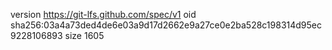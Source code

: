 version https://git-lfs.github.com/spec/v1
oid sha256:03a4a73ded4de6e03a9d17d2662e9a27ce0e2ba528c198314d95ec9228106893
size 1605
